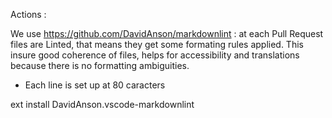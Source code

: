 


Actions : 

We use https://github.com/DavidAnson/markdownlint : 
at each Pull Request files are Linted, that means they get some formating rules applied. 
This insure good coherence of files, helps for accessibility and translations because there is no formatting ambiguities.
- Each line is set up at 80 caracters

ext install DavidAnson.vscode-markdownlint
